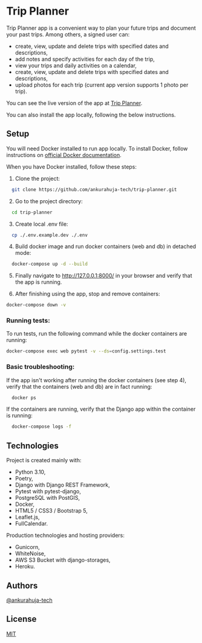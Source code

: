 # Trip Planner

Trip Planner app is a convenient way to plan your future trips and document your past trips. 
Among others, a signed user can:
* create, view, update and delete trips with specified dates and descriptions,
* add notes and specify activities for each day of the trip,
* view your trips and daily activities on a calendar,
* create, view, update and delete trips with specified dates and descriptions,
* upload photos for each trip (current app version supports 1 photo per trip).

You can see the live version of the app at [Trip Planner](https://trip-planner-website.herokuapp.com "Trip Planner").

You can also install the app locally, following the below instructions.
## Setup

You will need Docker installed to run app locally. 
To install Docker, follow instructions on [official Docker documentation](https://docs.docker.com/get-docker/ "Docker Documentation").

When you have Docker installed, follow these steps:


1. Clone the project:

```bash
  git clone https://github.com/ankurahuja-tech/trip-planner.git
```

2. Go to the project directory:

```bash
  cd trip-planner
```

3. Create local .env file:

```bash
  cp ./.env.example.dev ./.env
```

4. Build docker image and run docker containers (web and db) in detached mode:

```bash
  docker-compose up -d --build
```

5. Finally navigate to http://127.0.0.1:8000/ in your browser and verify that the app is running.

6. After finishing using the app, stop and remove containers: 

```bash
docker-compose down -v
```

### Running tests:

To run tests, run the following command while the docker containers are running:

```bash
docker-compose exec web pytest -v --ds=config.settings.test
```

### Basic troubleshooting:

If the app isn't working after running the docker containers (see step 4), verify that the containers (web and db) are in fact running:

```bash
  docker ps
```

If the containers are running, verify that the Django app within the container is running:

```bash
  docker-compose logs -f
```
## Technologies

Project is created mainly with:
* Python 3.10,
* Poetry,
* Django with Django REST Framework,
* Pytest with pytest-django,
* PostgreSQL with PostGIS,
* Docker,
* HTML5 / CSS3 / Bootstrap 5,
* Leaflet.js,
* FullCalendar.

Production technologies and hosting providers:
* Gunicorn,
* WhiteNoise,
* AWS S3 Bucket with django-storages,
* Heroku.
## Authors

[@ankurahuja-tech](https://www.github.com/ankurahuja-tech)

  
## License

[MIT](https://choosealicense.com/licenses/mit/)